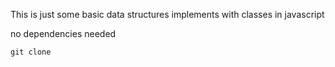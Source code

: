 This is just some basic data structures implements with classes in javascript

no dependencies needed

```
git clone 

```


